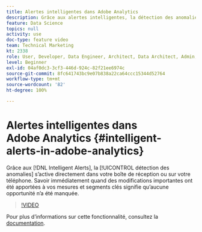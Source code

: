 ```yaml
---
title: Alertes intelligentes dans Adobe Analytics
description: Grâce aux alertes intelligentes, la détection des anomalies s’active directement dans votre boîte de réception ou sur votre téléphone. Savoir immédiatement quand des modifications importantes ont été apportées à vos mesures et segments clés signifie qu’aucune opportunité n’a été manquée.
feature: Data Science
topics: null
activity: use
doc-type: feature video
team: Technical Marketing
kt: 2338
role: User, Developer, Data Engineer, Architect, Data Architect, Admin, Leader
level: Beginner
exl-id: 04af0dc3-3cf3-446d-924c-82f21ee6974c
source-git-commit: 8fc641743bc9e07b838a22ca64ccc15344d52764
workflow-type: tm+mt
source-wordcount: '82'
ht-degree: 100%

---
```


# Alertes intelligentes dans Adobe Analytics {#intelligent-alerts-in-adobe-analytics}

Grâce aux [!DNL Intelligent Alerts], la [!UICONTROL détection des anomalies] s’active directement dans votre boîte de réception ou sur votre téléphone. Savoir immédiatement quand des modifications importantes ont été apportées à vos mesures et segments clés signifie qu’aucune opportunité n’a été manquée.

>[!VIDEO](https://video.tv.adobe.com/v/25446/?quality=12&learn=on)

Pour plus dʼinformations sur cette fonctionnalité, consultez la [documentation](https://experienceleague.adobe.com/docs/analytics/analyze/analysis-workspace/virtual-analyst/intelligent-alerts/intellligent-alerts.html?lang=fr).
